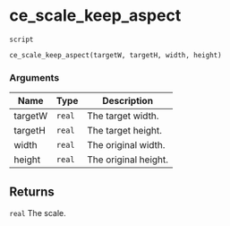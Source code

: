 # ce_scale_keep_aspect
`script`
```gml
ce_scale_keep_aspect(targetW, targetH, width, height)
```

### Arguments
| Name | Type | Description |
| ---- | ---- | ----------- |
| targetW | `real` | The target width. |
| targetH | `real` | The target height. |
| width | `real` | The original width. |
| height | `real` | The original height. |

## Returns
`real` The scale.